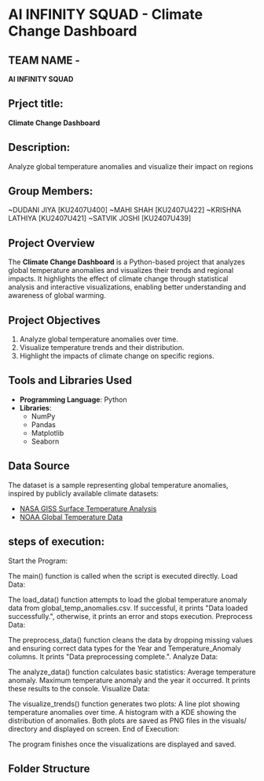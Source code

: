 # AI INFINITY SQUAD - Climate Change Dashboard

## TEAM NAME -
**AI INFINITY SQUAD**

## Prject title:
**Climate Change Dashboard**

## Description:
Analyze global temperature anomalies and visualize their impact on regions

## Group Members:
~DUDANI JIYA [KU2407U400]
~MAHI SHAH [KU2407U422]
~KRISHNA LATHIYA [KU2407U421]
~SATVIK JOSHI [KU2407U439]

## Project Overview
The **Climate Change Dashboard** is a Python-based project that analyzes global temperature anomalies and visualizes their trends and regional impacts. It highlights the effect of climate change through statistical analysis and interactive visualizations, enabling better understanding and awareness of global warming.

## Project Objectives
1. Analyze global temperature anomalies over time.
2. Visualize temperature trends and their distribution.
3. Highlight the impacts of climate change on specific regions.

## Tools and Libraries Used
- **Programming Language**: Python
- **Libraries**:
  - NumPy
  - Pandas
  - Matplotlib
  - Seaborn

## Data Source
The dataset is a sample representing global temperature anomalies, inspired by publicly available climate datasets:
- [NASA GISS Surface Temperature Analysis](https://data.giss.nasa.gov/gistemp/)
- [NOAA Global Temperature Data](https://www.ncei.noaa.gov/access/monitoring/global-temperature-anomalies)

## steps of execution:
Start the Program:

The main() function is called when the script is executed directly.
Load Data:

The load_data() function attempts to load the global temperature anomaly data from global_temp_anomalies.csv.
If successful, it prints "Data loaded successfully.", otherwise, it prints an error and stops execution.
Preprocess Data:

The preprocess_data() function cleans the data by dropping missing values and ensuring correct data types for the Year and Temperature_Anomaly columns.
It prints "Data preprocessing complete.".
Analyze Data:

The analyze_data() function calculates basic statistics:
Average temperature anomaly.
Maximum temperature anomaly and the year it occurred.
It prints these results to the console.
Visualize Data:

The visualize_trends() function generates two plots:
A line plot showing temperature anomalies over time.
A histogram with a KDE showing the distribution of anomalies.
Both plots are saved as PNG files in the visuals/ directory and displayed on screen.
End of Execution:

The program finishes once the visualizations are displayed and saved.
## Folder Structure
